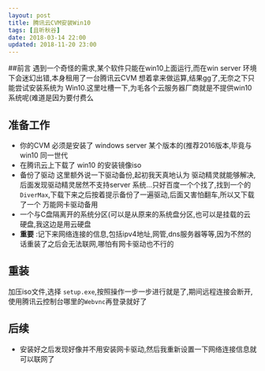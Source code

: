```yaml
---
layout: post
title: 腾讯云CVM安装Win10
tags: [且听秋谷]
date: 2018-03-14 22:00
updated: 2018-11-20 23:00
---
```

##前言
遇到一个奇怪的需求,某个软件只能在win10上面运行,而在win server 环境下会迷幻出错,本身租用了一台腾讯云CVM 想着拿来做运算,结果gg了,无奈之下只能尝试安装系统为 Win10.这里吐槽一下,为毛各个云服务器厂商就是不提供win10系统呢(难道是因为要付费么

## 准备工作
 - 你的CVM 必须是安装了 windows server 某个版本的(推荐2016版本,毕竟与win10 同一世代
 - 在腾讯云上下载了 win10 的安装镜像iso
 - 备份了驱动
    这里额外说一下驱动备份,起初我天真地认为 驱动精灵就能够解决,后面发现驱动精灵居然不支持server 系统...只好百度一个个找了,找到一个的`DiverMax`,下载下来之后按着提示备份了一遍驱动,后面又害怕翻车,所以又下载了一个 万能网卡驱动备用
 - 一个与C盘隔离开的系统分区(可以是从原来的系统盘分区,也可以是挂载的云硬盘,我这边是用云硬盘
 - **重要** :记下来网络连接的信息,包括ipv4地址,网管,dns服务器等等,因为不然的话重装了之后会无法联网,哪怕有网卡驱动也不行的
 
## 重装
 加压iso文件,选择 `setup.exe`,按照操作一步一步进行就是了,期间远程连接会断开,使用腾讯云控制台哪里的`Webvnc`再登录就好了

## 后续
 - 安装好之后发现好像并不用安装网卡驱动,然后我重新设置一下网络连接信息就可以联网了
